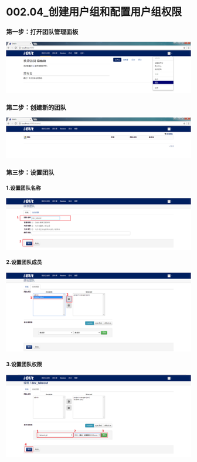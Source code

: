 # 002.04_创建用户组和配置用户组权限
### 第一步：打开团队管理面板

![](img/gitblit011.png)

### 第二步：创建新的团队

![](img/gitblit012.png)

### 第三步：设置团队
#### 1.设置团队名称
![](img/gitblit013.png)

#### 2.设置团队成员
![](img/gitblit014.png)

#### 3.设置团队权限
![](img/gitblit015.png)
